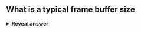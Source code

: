 ## What is a typical frame buffer size
<details>
<summary><b>Reveal answer</b></summary>
W x H x 3 (3 is colour)
</details>
